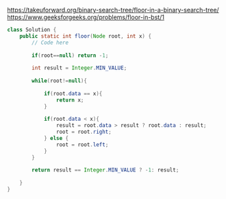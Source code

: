 https://takeuforward.org/binary-search-tree/floor-in-a-binary-search-tree/
https://www.geeksforgeeks.org/problems/floor-in-bst/1

```java
class Solution {
    public static int floor(Node root, int x) {
        // Code here
        
        if(root==null) return -1;
        
        int result = Integer.MIN_VALUE;
        
        while(root!=null){
            
            if(root.data == x){
                return x;
            }
            
            if(root.data < x){
                result = root.data > result ? root.data : result;
                root = root.right;
            } else {
                root = root.left;   
            }
        }
        
        return result == Integer.MIN_VALUE ? -1: result;
    
    }
}
```